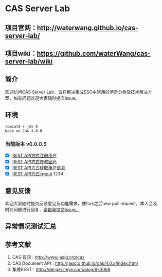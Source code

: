 # CAS Server Lab

## 项目官网：<http://waterwang.github.io/cas-server-lab/>
## 项目wiki：<https://github.com/waterWang/cas-server-lab/wiki>  

## 简介
欢迎访问CAS Server Lab，旨在解决集成SSO中常用的场景分析及技术解决方案，如有问题欢迎大家随时提交issue。

## 环境
	tomcat8 + jdk 8
	base on Cas 4.0.0
	

### 当前版本 v0.0.0.5

- [x] [REST API方式注册用户](https://github.com/waterWang/cas-server-lab/tree/release-v0.0.0.5)   
- [x] [REST API方式修改密码](https://github.com/waterWang/cas-server-lab/tree/release-v0.0.0.5)
- [x] [REST API方式获取用户信息](https://github.com/waterWang/cas-server-lab/tree/release-v0.0.0.5) 
- [x] [REST API方式logout](https://github.com/waterWang/cas-server-lab/tree/release-v0.0.0.5) 
1234

## 意见反馈
欢迎大家随时提交反馈意见及功能需求，或fork之后new pull request，本人会及时对问题进行回复，[请戳我提交issue。](https://github.com/waterWang/cas-server-lab/issues/new)

## 异常情况测试汇总  


## 参考文献
1.  CAS 官网：<http://www.jasig.org/cas>
2.  CAS Document API：<http://jasig.github.io/cas/4.0.x/index.html>
3.  集成REST：<http://denger.iteye.com/blog/973068>
